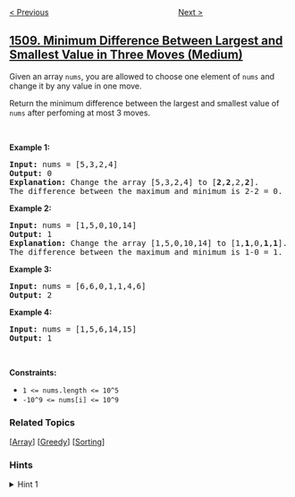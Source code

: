 <!--|This file generated by command(leetcode description); DO NOT EDIT.    |-->
<!--+----------------------------------------------------------------------+-->
<!--|@author    openset <openset.wang@gmail.com>                           |-->
<!--|@link      https://github.com/openset                                 |-->
<!--|@home      https://github.com/openset/leetcode                        |-->
<!--+----------------------------------------------------------------------+-->

[< Previous](../range-sum-of-sorted-subarray-sums "Range Sum of Sorted Subarray Sums")
　　　　　　　　　　　　　　　　
[Next >](../stone-game-iv "Stone Game IV")

## [1509. Minimum Difference Between Largest and Smallest Value in Three Moves (Medium)](https://leetcode.com/problems/minimum-difference-between-largest-and-smallest-value-in-three-moves "三次操作后最大值与最小值的最小差")

<p>Given an array <code>nums</code>, you are allowed to choose one element of <code>nums</code> and change it by any&nbsp;value in one move.</p>

<p>Return the minimum difference between the largest and smallest value of <code>nums</code>&nbsp;after perfoming at most 3 moves.</p>

<p>&nbsp;</p>
<p><strong>Example 1:</strong></p>

<pre>
<strong>Input:</strong> nums = [5,3,2,4]
<strong>Output:</strong> 0
<strong>Explanation:</strong> Change the array [5,3,2,4] to [<strong>2</strong>,<strong>2</strong>,2,<strong>2</strong>].
The difference between the maximum and minimum is 2-2 = 0.</pre>

<p><strong>Example 2:</strong></p>

<pre>
<strong>Input:</strong> nums = [1,5,0,10,14]
<strong>Output:</strong> 1
<strong>Explanation:</strong> Change the array [1,5,0,10,14] to [1,<strong>1</strong>,0,<strong>1</strong>,<strong>1</strong>]. 
The difference between the maximum and minimum is 1-0 = 1.
</pre>

<p><strong>Example 3:</strong></p>

<pre>
<strong>Input:</strong> nums = [6,6,0,1,1,4,6]
<strong>Output:</strong> 2
</pre>

<p><strong>Example 4:</strong></p>

<pre>
<strong>Input:</strong> nums = [1,5,6,14,15]
<strong>Output:</strong> 1
</pre>

<p>&nbsp;</p>
<p><strong>Constraints:</strong></p>

<ul>
	<li><code>1 &lt;= nums.length &lt;= 10^5</code></li>
	<li><code>-10^9 &lt;= nums[i] &lt;= 10^9</code></li>
</ul>

### Related Topics
  [[Array](../../tag/array/README.md)]
  [[Greedy](../../tag/greedy/README.md)]
  [[Sorting](../../tag/sorting/README.md)]

### Hints
<details>
<summary>Hint 1</summary>
The minimum difference possible is is obtained by removing 3 elements between the 3 smallest  and 3 largest values in the array.
</details>
